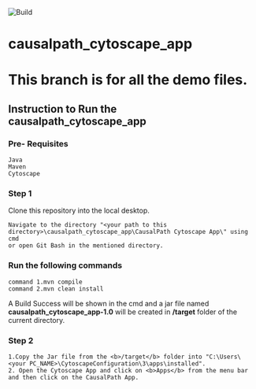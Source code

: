 ![Build](https://github.com/cannin/causalpath_cytoscape_app/actions/workflows/maven_build.yaml/badge.svg)

# causalpath_cytoscape_app
# This branch is for all the demo files.
## Instruction to Run the causalpath_cytoscape_app
### Pre- Requisites
```
Java
Maven
Cytoscape
```
### Step 1 
Clone this repository into the local desktop.
```
Navigate to the directory "<your path to this directory>\causalpath_cytoscape_app\CausalPath Cytoscape App\" using cmd 
or open Git Bash in the mentioned directory.
```
### Run the following commands
```
command 1.mvn compile
command 2.mvn clean install
```
A Build Success will be shown in the cmd and a jar file named <b>causalpath_cytoscape_app-1.0</b> will be created in <b>/target</b> folder of the current directory.
### Step 2
```
1.Copy the Jar file from the <b>/target</b> folder into "C:\Users\<your PC_NAME>\CytoscapeConfiguration\3\apps\installed".
2. Open the Cytoscape App and click on <b>Apps</b> from the menu bar and then click on the CausalPath App. 
```


